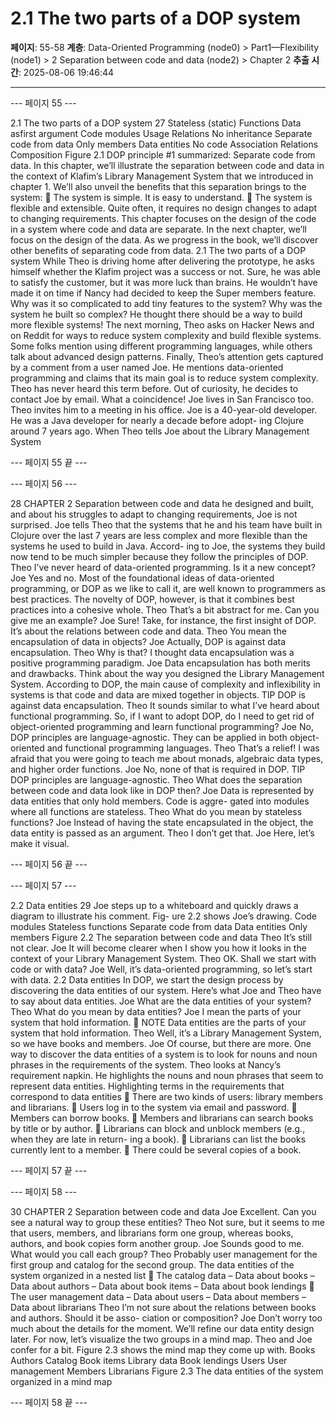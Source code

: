 # 2.1 The two parts of a DOP system

**페이지**: 55-58
**계층**: Data-Oriented Programming (node0) > Part1—Flexibility (node1) > 2 Separation between code and data (node2) > Chapter 2
**추출 시간**: 2025-08-06 19:46:44

---


--- 페이지 55 ---

2.1 The two parts of a DOP system 27
Stateless (static)
Functions
Data asfirst argument
Code modules
Usage
Relations
No inheritance
Separate code from data
Only members
Data entities No code
Association
Relations
Composition
Figure 2.1 DOP principle #1 summarized: Separate code from data.
In this chapter, we’ll illustrate the separation between code and data in the context of
Klafim’s Library Management System that we introduced in chapter 1. We’ll also unveil
the benefits that this separation brings to the system:
 The system is simple. It is easy to understand.
 The system is flexible and extensible. Quite often, it requires no design changes to
adapt to changing requirements.
This chapter focuses on the design of the code in a system where code and data are
separate. In the next chapter, we’ll focus on the design of the data. As we progress in
the book, we’ll discover other benefits of separating code from data.
2.1 The two parts of a DOP system
While Theo is driving home after delivering the prototype, he asks himself whether the
Klafim project was a success or not. Sure, he was able to satisfy the customer, but it was
more luck than brains. He wouldn’t have made it on time if Nancy had decided to keep
the Super members feature. Why was it so complicated to add tiny features to the system?
Why was the system he built so complex? He thought there should be a way to build more
flexible systems!
The next morning, Theo asks on Hacker News and on Reddit for ways to reduce system
complexity and build flexible systems. Some folks mention using different programming
languages, while others talk about advanced design patterns. Finally, Theo’s attention gets
captured by a comment from a user named Joe. He mentions data-oriented programming and
claims that its main goal is to reduce system complexity. Theo has never heard this term
before. Out of curiosity, he decides to contact Joe by email. What a coincidence! Joe lives
in San Francisco too. Theo invites him to a meeting in his office.
Joe is a 40-year-old developer. He was a Java developer for nearly a decade before adopt-
ing Clojure around 7 years ago. When Theo tells Joe about the Library Management System

--- 페이지 55 끝 ---


--- 페이지 56 ---

28 CHAPTER 2 Separation between code and data
he designed and built, and about his struggles to adapt to changing requirements, Joe is
not surprised.
Joe tells Theo that the systems that he and his team have built in Clojure over the last 7
years are less complex and more flexible than the systems he used to build in Java. Accord-
ing to Joe, the systems they build now tend to be much simpler because they follow the
principles of DOP.
Theo I’ve never heard of data-oriented programming. Is it a new concept?
Joe Yes and no. Most of the foundational ideas of data-oriented programming, or
DOP as we like to call it, are well known to programmers as best practices. The
novelty of DOP, however, is that it combines best practices into a cohesive
whole.
Theo That’s a bit abstract for me. Can you give me an example?
Joe Sure! Take, for instance, the first insight of DOP. It’s about the relations between
code and data.
Theo You mean the encapsulation of data in objects?
Joe Actually, DOP is against data encapsulation.
Theo Why is that? I thought data encapsulation was a positive programming paradigm.
Joe Data encapsulation has both merits and drawbacks. Think about the way you
designed the Library Management System. According to DOP, the main cause
of complexity and inflexibility in systems is that code and data are mixed
together in objects.
TIP DOP is against data encapsulation.
Theo It sounds similar to what I’ve heard about functional programming. So, if I
want to adopt DOP, do I need to get rid of object-oriented programming and
learn functional programming?
Joe No, DOP principles are language-agnostic. They can be applied in both object-
oriented and functional programming languages.
Theo That’s a relief! I was afraid that you were going to teach me about monads,
algebraic data types, and higher order functions.
Joe No, none of that is required in DOP.
TIP DOP principles are language-agnostic.
Theo What does the separation between code and data look like in DOP then?
Joe Data is represented by data entities that only hold members. Code is aggre-
gated into modules where all functions are stateless.
Theo What do you mean by stateless functions?
Joe Instead of having the state encapsulated in the object, the data entity is passed
as an argument.
Theo I don’t get that.
Joe Here, let’s make it visual.

--- 페이지 56 끝 ---


--- 페이지 57 ---

2.2 Data entities 29
Joe steps up to a whiteboard and quickly draws a diagram to illustrate his comment. Fig-
ure 2.2 shows Joe’s drawing.
Code modules Stateless functions
Separate code from data
Data entities Only members
Figure 2.2 The separation between code and data
Theo It’s still not clear.
Joe It will become clearer when I show you how it looks in the context of your
Library Management System.
Theo OK. Shall we start with code or with data?
Joe Well, it’s data-oriented programming, so let’s start with data.
2.2 Data entities
In DOP, we start the design process by discovering the data entities of our system.
Here’s what Joe and Theo have to say about data entities.
Joe What are the data entities of your system?
Theo What do you mean by data entities?
Joe I mean the parts of your system that hold information.
 NOTE Data entities are the parts of your system that hold information.
Theo Well, it’s a Library Management System, so we have books and members.
Joe Of course, but there are more. One way to discover the data entities of a system
is to look for nouns and noun phrases in the requirements of the system.
Theo looks at Nancy’s requirement napkin. He highlights the nouns and noun phrases
that seem to represent data entities.
Highlighting terms in the requirements that correspond to data entities
 There are two kinds of users: library members and librarians.
 Users log in to the system via email and password.
 Members can borrow books.
 Members and librarians can search books by title or by author.
 Librarians can block and unblock members (e.g., when they are late in return-
ing a book).
 Librarians can list the books currently lent to a member.
 There could be several copies of a book.

--- 페이지 57 끝 ---


--- 페이지 58 ---

30 CHAPTER 2 Separation between code and data
Joe Excellent. Can you see a natural way to group these entities?
Theo Not sure, but it seems to me that users, members, and librarians form one
group, whereas books, authors, and book copies form another group.
Joe Sounds good to me. What would you call each group?
Theo Probably user management for the first group and catalog for the second
group.
The data entities of the system organized in a nested list
 The catalog data
– Data about books
– Data about authors
– Data about book items
– Data about book lendings
 The user management data
– Data about users
– Data about members
– Data about librarians
Theo I’m not sure about the relations between books and authors. Should it be asso-
ciation or composition?
Joe Don’t worry too much about the details for the moment. We’ll refine our data
entity design later. For now, let’s visualize the two groups in a mind map.
Theo and Joe confer for a bit. Figure 2.3 shows the mind map they come up with.
Books
Authors
Catalog
Book items
Library data Book lendings
Users
User management Members
Librarians Figure 2.3 The data entities of the
system organized in a mind map

--- 페이지 58 끝 ---

